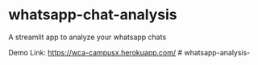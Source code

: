 # whatsapp-chat-analysis
A streamlit app to analyze your whatsapp chats

Demo Link: https://wca-campusx.herokuapp.com/
#   w h a t s a p p - a n a l y s i s -  
 